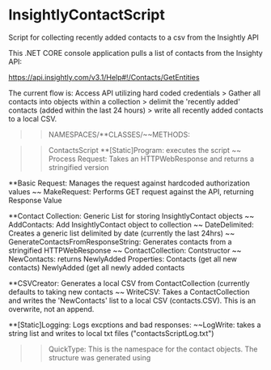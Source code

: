 # InsightlyContactScript
Script for collecting recently added contacts to a csv from the Insightly API


This .NET CORE console application pulls a list of contacts from the Insighty API: 

https://api.insightly.com/v3.1/Help#!/Contacts/GetEntities

The current flow is: Access API utilizing hard coded credentials > Gather all contacts into objects within a collection > delimit the 'recently added' contacts (added within the last 24 hours) > write all recently added contacts to a local CSV.

>>NAMESPACES/**CLASSES/~~METHODS:

>>ContactsScript
  **[Static]Program: executes the script
      ~~ Process Request: Takes an HTTPWebResponse and returns a stringified version
      
  **Basic Request: Manages the request against hardcoded authorization values
      ~~ MakeRequest: Performs GET request against the API, returning Response Value
      
  **Contact Collection: Generic List for storing InsightlyContact objects
      ~~ AddContacts: Add InsightlyContact object to collection
      ~~ DateDelimited: Creates a generic list delimited by date (currently the last 24hrs)
      ~~ GenerateContactsFromResponseString: Generates contacts from a stringified HTTPWebResponse
      ~~ ContactCollection: Contstructor
      ~~ NewContacts: returns NewlyAdded
      Properties: 
        Contacts (get all new contacts)
        NewlyAdded (get all newly added contacts
  
  **CSVCreator: Generates a local CSV from ContactCollection (currently defaults to taking new contacts
      ~~ WriteCSV: Takes a ContactCollection and writes the 'NewContacts' list to a local CSV (contacts.CSV). This is an overwrite, not an append.
      
   **[Static]Logging: Logs excptions and bad responses:
      ~~LogWrite: takes a string list and writes to local txt files ("contactsScriptLog.txt")

>> QuickType: This is the namespace for the contact objects. The structure was generated using 
     
      
      

